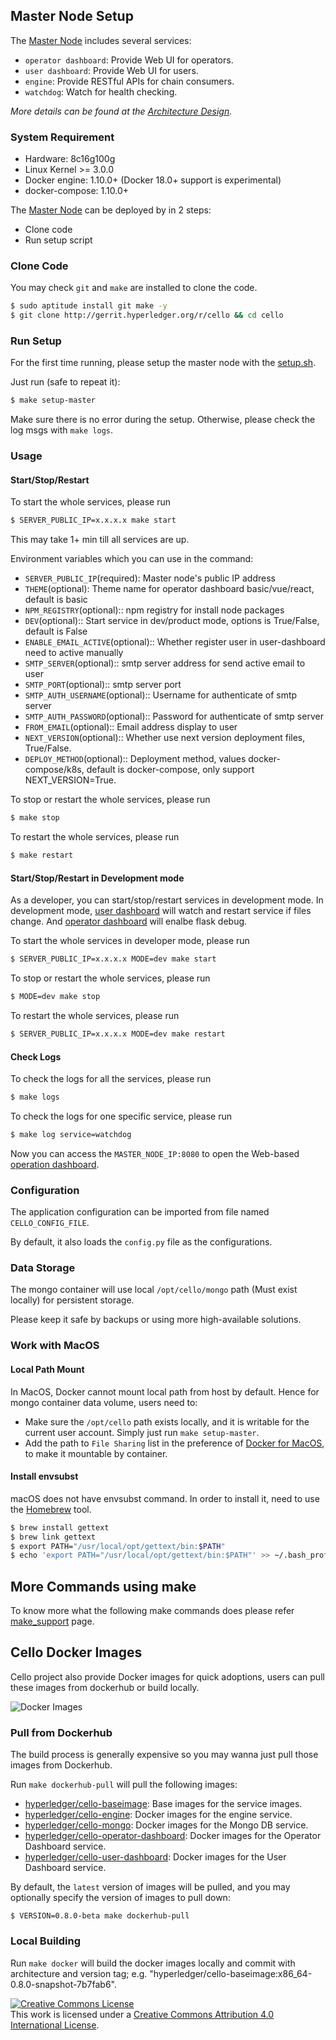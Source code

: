 ## Master Node Setup
The [Master Node](../terminology.md) includes several services:

* `operator dashboard`: Provide Web UI for operators.
* `user dashboard`: Provide Web UI for users.
* `engine`: Provide RESTful APIs for chain consumers.
* `watchdog`: Watch for health checking.

*More details can be found at the [Architecture Design](../arch.md).*

### System Requirement

* Hardware: 8c16g100g
* Linux Kernel >= 3.0.0
* Docker engine: 1.10.0+ (Docker 18.0+ support is experimental)
* docker-compose: 1.10.0+

The [Master Node](../terminology.md) can be deployed by in 2 steps:

* Clone code
* Run setup script

### Clone Code

You may check `git` and `make` are installed to clone the code.

```bash
$ sudo aptitude install git make -y
$ git clone http://gerrit.hyperledger.org/r/cello && cd cello
```

### Run Setup

For the first time running, please setup the master node with the [setup.sh](https://github.com/hyperledger/cello/blob/master/scripts/master_node/setup.sh).

Just run (safe to repeat it):

```bash
$ make setup-master
```

Make sure there is no error during the setup. Otherwise, please check the log msgs with `make logs`.

### Usage

#### Start/Stop/Restart
To start the whole services, please run

```bash
$ SERVER_PUBLIC_IP=x.x.x.x make start
```

This may take 1+ min till all services are up.

Environment variables which you can use in the command:

* `SERVER_PUBLIC_IP`(required): Master node's public IP address
* `THEME`(optional): Theme name for operator dashboard basic/vue/react, default is basic
* `NPM_REGISTRY`(optional):: npm registry for install node packages
* `DEV`(optional):: Start service in dev/product mode, options is True/False, default is False
* `ENABLE_EMAIL_ACTIVE`(optional):: Whether register user in user-dashboard need to active manually
* `SMTP_SERVER`(optional):: smtp server address for send active email to user
* `SMTP_PORT`(optional):: smtp server port
* `SMTP_AUTH_USERNAME`(optional):: Username for authenticate of smtp server
* `SMTP_AUTH_PASSWORD`(optional):: Password for authenticate of smtp server
* `FROM_EMAIL`(optional):: Email address display to user
* `NEXT_VERSION`(optional):: Whether use next version deployment files, True/False.
* `DEPLOY_METHOD`(optional):: Deployment method, values docker-compose/k8s, default is docker-compose, only support NEXT_VERSION=True.

To stop or restart the whole services, please run

```bash
$ make stop
```

To restart the whole services, please run

```bash
$ make restart
```

#### Start/Stop/Restart in Development mode
As a developer, you can start/stop/restart services in development mode. In development mode, [user dashboard](../dashboard_user.md) will watch and restart service if files change. And [operator dashboard](../dashboard_operator.md) will enalbe flask debug.

To start the whole services in developer mode, please run

```bash
$ SERVER_PUBLIC_IP=x.x.x.x MODE=dev make start
```
To stop or restart the whole services, please run

```bash
$ MODE=dev make stop
```
To restart the whole services, please run
```bash
$ SERVER_PUBLIC_IP=x.x.x.x MODE=dev make restart
```

#### Check Logs
To check the logs for all the services, please run

```bash
$ make logs
```

To check the logs for one specific service, please run
```bash
$ make log service=watchdog
```

Now you can access the `MASTER_NODE_IP:8080` to open the Web-based [operation dashboard](../dashboard_operator.md).

### Configuration
The application configuration can be imported from file named `CELLO_CONFIG_FILE`.

By default, it also loads the `config.py` file as the configurations.

### Data Storage
The mongo container will use local `/opt/cello/mongo` path (Must exist locally) for persistent storage.

Please keep it safe by backups or using more high-available solutions.

### Work with MacOS

#### Local Path Mount
In MacOS, Docker cannot mount local path from host by default. Hence for mongo container data volume, users need to:

* Make sure the `/opt/cello` path exists locally, and it is writable for the current user account. Simply just run `make setup-master`.
* Add the path to `File Sharing` list in the preference of [Docker for MacOS](https://docs.docker.com/docker-for-mac/install/), to make it mountable by container.

#### Install envsubst
macOS does not have envsubst command. In order to install it, need to use the [Homebrew](https://brew.sh) tool.

```bash
$ brew install gettext
$ brew link gettext
$ export PATH="/usr/local/opt/gettext/bin:$PATH"
$ echo 'export PATH="/usr/local/opt/gettext/bin:$PATH"' >> ~/.bash_profile
```

## More Commands using make

To know more what the following make commands does please refer [make_support](../make_support.md) page.

## Cello Docker Images

Cello project also provide Docker images for quick adoptions, users can pull these images from dockerhub or build locally.

![Docker Images](imgs/cello_baseimage.png)

### Pull from Dockerhub
The build process is generally expensive so you may wanna just pull those images from Dockerhub.

Run `make dockerhub-pull` will pull the following images:

* [hyperledger/cello-baseimage](https://hub.docker.com/r/hyperledger/cello-baseimage/): Base images for the service images.
* [hyperledger/cello-engine](https://hub.docker.com/r/hyperledger/cello-engine/): Docker images for the engine service.
* [hyperledger/cello-mongo](https://hub.docker.com/r/hyperledger/cello-mongo/): Docker images for the Mongo DB service.
* [hyperledger/cello-operator-dashboard](https://hub.docker.com/r/hyperledger/cello-operator-dashboard/): Docker images for the Operator Dashboard service.
* [hyperledger/cello-user-dashboard](https://hub.docker.com/r/hyperledger/cello-user-dashboard/): Docker images for the User Dashboard service.

By default, the `latest` version of images will be pulled, and you may optionally specify the version of images to pull down:

```
$ VERSION=0.8.0-beta make dockerhub-pull
```

### Local Building
Run `make docker` will build the docker images locally and commit with architecture and version tag; e.g. "hyperledger/cello-baseimage:x86_64-0.8.0-snapshot-7b7fab6".

<a rel="license" href="http://creativecommons.org/licenses/by/4.0/"><img alt="Creative Commons License" style="border-width:0" src="https://i.creativecommons.org/l/by/4.0/88x31.png" /></a><br />This work is licensed under a <a rel="license" href="http://creativecommons.org/licenses/by/4.0/">Creative Commons Attribution 4.0 International License</a>.
